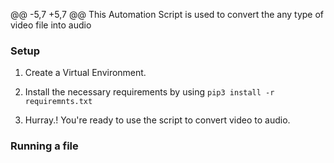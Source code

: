 @@ -5,7 +5,7 @@ This Automation Script is used to convert the any type of video file into audio
### Setup

1. Create a Virtual Environment.

2. Install the necessary requirements by using `pip3 install -r requiremnts.txt`

3. Hurray.! You're ready to use the script to convert video to audio.

### Running a file
